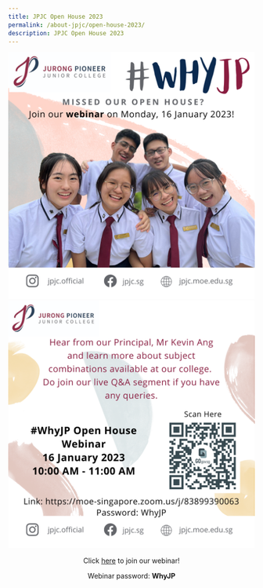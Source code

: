 ```yaml
---
title: JPJC Open House 2023
permalink: /about-jpjc/open-house-2023/
description: JPJC Open House 2023
---
```


<div align=justify>
<center>
<img src="/images/About%20JPJC/Open%20House%202023/TD1.png"></center>
	
<center>
<img src="/images/About%20JPJC/Open%20House%202023/CD1.png"></center>

<center><p>Click <a href="https://moe-singapore.zoom.us/j/83899390063">here</a> to join our webinar!</p>

<p>Webinar password: <strong>WhyJP</strong></p></center>
</div>